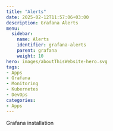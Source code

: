 ```yaml
---
title: "Alerts"
date: 2025-02-12T11:57:06+03:00
description: Grafana Alerts
menu:
  sidebar:
    name: Alerts
    identifier: grafana-alerts
    parent: grafana
    weight: 10
hero: images/aboutThisWebsite-hero.svg
tags:
- Apps
- Grafana
- Monitoring
- Kubernetes
- DevOps
categories:
- Apps
---
```


Grafana installation